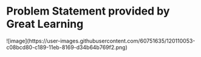 <h1>Problem Statement provided by Great Learning</h1>
![image](https://user-images.githubusercontent.com/60751635/120110053-c08bcd80-c189-11eb-8169-d34b64b769f2.png)
